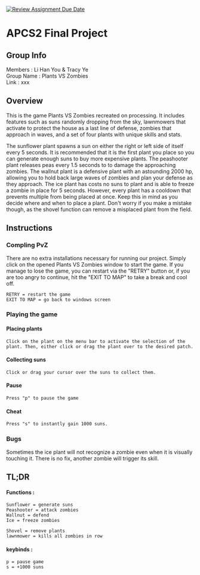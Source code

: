 [![Review Assignment Due Date](https://classroom.github.com/assets/deadline-readme-button-24ddc0f5d75046c5622901739e7c5dd533143b0c8e959d652212380cedb1ea36.svg)](https://classroom.github.com/a/syDSSnTt)
# APCS2 Final Project

## Group Info
Members : Li Han You & Tracy Ye\
Group Name : Plants VS Zombies\
Link : xxx

## Overview
This is the game Plants VS Zombies recreated on processing. It includes features such as suns randomly dropping from the sky, lawnmowers that activate to protect the house as a last line of defense, zombies that approach in waves, and a set of four plants with unique skills and stats. 

The sunflower plant spawns a sun on either the right or left side of itself every 5 seconds. It is recommended that it is the first plant you place so you can generate enough suns to buy more expensive plants. The peashooter plant releases peas every 1.5 seconds to to damage the approaching zombies. The wallnut plant is a defensive plant with an astounding 2000 hp, allowing you to hold back large waves of zombies and plan your defense as they approach. The ice plant has costs no suns to plant and is able to freeze a zombie in place for 5 seconds. However, every plant has a cooldown that prevents multiple from being placed at once. Keep this in mind as you decide where and when to place a plant. Don't worry if you make a mistake though, as the shovel function can remove a misplaced plant from the field. 

## Instructions

### Compling PvZ
There are no extra installations necessary for running our project. Simply click on the opened Plants VS Zombies window to start the game. If you manage to lose the game, you can restart via the "RETRY" button or, if you are too angry to continue, hit the "EXIT TO MAP" to take a break and cool off. 
```
RETRY = restart the game
EXIT TO MAP = go back to windows screen
```

### Playing the game

#### Placing plants
    Click on the plant on the menu bar to activate the selection of the plant. Then, either click or drag the plant over to the desired patch.
#### Collecting suns
    Click or drag your cursor over the suns to collect them.
#### Pause
    Press "p" to pause the game
#### Cheat
    Press "s" to instantly gain 1000 suns.

### Bugs
Sometimes the ice plant will not recognize a zombie even when it is visually touching it. There is no fix, another zombie will trigger its skill. 

## TL;DR

#### Functions :
```
Sunflower = generate suns
Peashooter = attack zombies
Wallnut = defend
Ice = freeze zombies

Shovel = remove plants
lawnmower = kills all zombies in row
```

#### keybinds :
```
p = pause game
s = +1000 suns
```